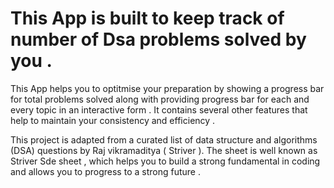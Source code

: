 # This App is built to keep track of number of Dsa problems solved by you .
This App helps you to optitmise your preparation by  showing a progress bar for total problems solved along with providing progress bar for each and every topic in an interactive form . It contains several other features that help to maintain your consistency and efficiency .

This project is adapted from a curated list of data structure and algorithms (DSA) questions by Raj vikramaditya ( Striver ). The sheet is well known as Striver Sde sheet  , which helps you to build a strong fundamental  in coding and allows you to progress to a strong future  .


